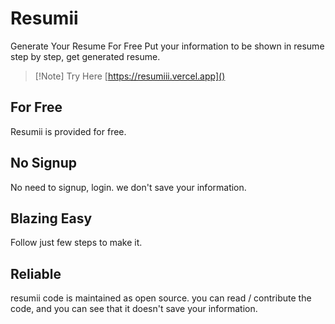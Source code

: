 
# Resumii

Generate Your Resume For Free
Put your information to be shown in resume step by step, get generated resume. 

> [!Note] Try Here
> [https://resumiii.vercel.app]() 

## For Free
Resumii is provided for free.

## No Signup
No need to signup, login. we don't save your information.

## Blazing Easy
Follow just few steps to make it.

## Reliable
resumii code is maintained as open source. you can read / contribute the code, and you can see that it doesn't save your information.

